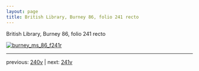 ```yaml
---
layout: page
title: British Library, Burney 86, folio 241 recto
---
```


British Library, Burney 86, folio 241 recto

[![burney_ms_86_f241r](http://www.homermultitext.org/iipsrv?IIIF=/project/homer/pyramidal/deepzoom/bl/burney86imgs/v1/burney_ms_86_f241r.tif/full/800,/0/default.jpg)](http://www.homermultitext.org/ict2/?urn=urn:cite2:bl:burney86imgs.v1:burney_ms_86_f241r) 

---

previous:  [240v](../240v/) | next: [241v](../241v/)